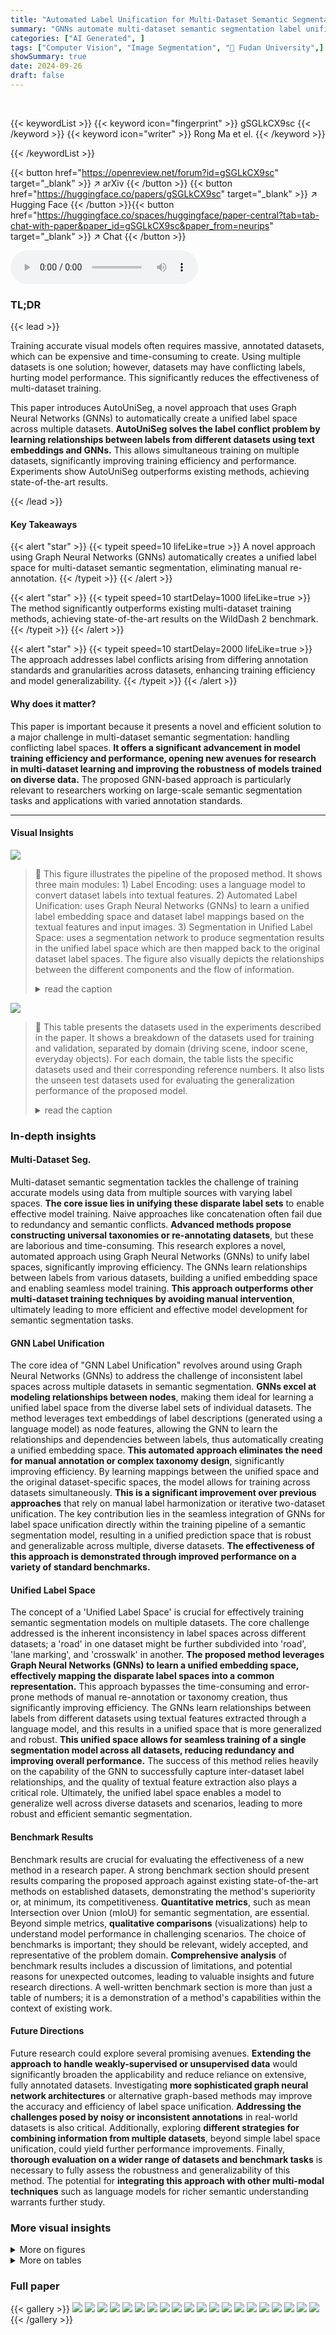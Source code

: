 ```yaml
---
title: "Automated Label Unification for Multi-Dataset Semantic Segmentation with GNNs"
summary: "GNNs automate multi-dataset semantic segmentation label unification, improving model training efficiency and performance by resolving conflicts across label spaces."
categories: ["AI Generated", ]
tags: ["Computer Vision", "Image Segmentation", "🏢 Fudan University",]
showSummary: true
date: 2024-09-26
draft: false
---
```


<br>

{{< keywordList >}}
{{< keyword icon="fingerprint" >}} gSGLkCX9sc {{< /keyword >}}
{{< keyword icon="writer" >}} Rong Ma et el. {{< /keyword >}}
 
{{< /keywordList >}}

{{< button href="https://openreview.net/forum?id=gSGLkCX9sc" target="_blank" >}}
↗ arXiv
{{< /button >}}
{{< button href="https://huggingface.co/papers/gSGLkCX9sc" target="_blank" >}}
↗ Hugging Face
{{< /button >}}{{< button href="https://huggingface.co/spaces/huggingface/paper-central?tab=tab-chat-with-paper&paper_id=gSGLkCX9sc&paper_from=neurips" target="_blank" >}}
↗ Chat
{{< /button >}}




<audio controls>
    <source src="https://ai-paper-reviewer.com/gSGLkCX9sc/podcast.wav" type="audio/wav">
    Your browser does not support the audio element.
</audio>


### TL;DR


{{< lead >}}

Training accurate visual models often requires massive, annotated datasets, which can be expensive and time-consuming to create.  Using multiple datasets is one solution; however, datasets may have conflicting labels, hurting model performance.  This significantly reduces the effectiveness of multi-dataset training.

This paper introduces AutoUniSeg, a novel approach that uses Graph Neural Networks (GNNs) to automatically create a unified label space across multiple datasets. **AutoUniSeg solves the label conflict problem by learning relationships between labels from different datasets using text embeddings and GNNs.**  This allows simultaneous training on multiple datasets, significantly improving training efficiency and performance. Experiments show AutoUniSeg outperforms existing methods, achieving state-of-the-art results.

{{< /lead >}}


#### Key Takeaways

{{< alert "star" >}}
{{< typeit speed=10 lifeLike=true >}} A novel approach using Graph Neural Networks (GNNs) automatically creates a unified label space for multi-dataset semantic segmentation, eliminating manual re-annotation. {{< /typeit >}}
{{< /alert >}}

{{< alert "star" >}}
{{< typeit speed=10 startDelay=1000 lifeLike=true >}} The method significantly outperforms existing multi-dataset training methods, achieving state-of-the-art results on the WildDash 2 benchmark. {{< /typeit >}}
{{< /alert >}}

{{< alert "star" >}}
{{< typeit speed=10 startDelay=2000 lifeLike=true >}} The approach addresses label conflicts arising from differing annotation standards and granularities across datasets, enhancing training efficiency and model generalizability. {{< /typeit >}}
{{< /alert >}}

#### Why does it matter?
This paper is important because it presents a novel and efficient solution to a major challenge in multi-dataset semantic segmentation: handling conflicting label spaces.  **It offers a significant advancement in model training efficiency and performance, opening new avenues for research in multi-dataset learning and improving the robustness of models trained on diverse data.**  The proposed GNN-based approach is particularly relevant to researchers working on large-scale semantic segmentation tasks and applications with varied annotation standards.

------
#### Visual Insights



![](https://ai-paper-reviewer.com/gSGLkCX9sc/figures_1_1.jpg)

> 🔼 This figure illustrates the pipeline of the proposed method.  It shows three main modules: 1) Label Encoding: uses a language model to convert dataset labels into textual features. 2) Automated Label Unification: uses Graph Neural Networks (GNNs) to learn a unified label embedding space and dataset label mappings based on the textual features and input images. 3) Segmentation in Unified Label Space: uses a segmentation network to produce segmentation results in the unified label space which are then mapped back to the original dataset label spaces.  The figure also visually depicts the relationships between the different components and the flow of information.
> <details>
> <summary>read the caption</summary>
> Figure 1: Our method consists of three modules. The label encoding provides the semantic text features of the dataset labels. The GNNs learn the unified label embedding space and dataset label mappings based on the textual features and input images. The segmentation network leverages the unified label embedding space to produce segmentation results in the unified label space.
> </details>





![](https://ai-paper-reviewer.com/gSGLkCX9sc/tables_4_1.jpg)

> 🔼 This table presents the datasets used in the experiments described in the paper.  It shows a breakdown of the datasets used for training and validation, separated by domain (driving scene, indoor scene, everyday objects).  For each domain, the table lists the specific datasets used and their corresponding reference numbers.  It also lists the unseen test datasets used for evaluating the generalization performance of the proposed model.
> <details>
> <summary>read the caption</summary>
> Table 1: Training and test datasets in our experiments.
> </details>





### In-depth insights


#### Multi-Dataset Seg.
Multi-dataset semantic segmentation tackles the challenge of training accurate models using data from multiple sources with varying label spaces.  **The core issue lies in unifying these disparate label sets** to enable effective model training.  Naive approaches like concatenation often fail due to redundancy and semantic conflicts.  **Advanced methods propose constructing universal taxonomies or re-annotating datasets**, but these are laborious and time-consuming. This research explores a novel, automated approach using Graph Neural Networks (GNNs) to unify label spaces, significantly improving efficiency. The GNNs learn relationships between labels from various datasets, building a unified embedding space and enabling seamless model training. **This approach outperforms other multi-dataset training techniques by avoiding manual intervention**, ultimately leading to more efficient and effective model development for semantic segmentation tasks.

#### GNN Label Unification
The core idea of "GNN Label Unification" revolves around using Graph Neural Networks (GNNs) to address the challenge of inconsistent label spaces across multiple datasets in semantic segmentation.  **GNNs excel at modeling relationships between nodes**, making them ideal for learning a unified label space from the diverse label sets of individual datasets. The method leverages text embeddings of label descriptions (generated using a language model) as node features, allowing the GNN to learn the relationships and dependencies between labels, thus automatically creating a unified embedding space. **This automated approach eliminates the need for manual annotation or complex taxonomy design**, significantly improving efficiency.  By learning mappings between the unified space and the original dataset-specific spaces, the model allows for training across datasets simultaneously. **This is a significant improvement over previous approaches** that rely on manual label harmonization or iterative two-dataset unification. The key contribution lies in the seamless integration of GNNs for label space unification directly within the training pipeline of a semantic segmentation model, resulting in a unified prediction space that is robust and generalizable across multiple, diverse datasets.  **The effectiveness of this approach is demonstrated through improved performance on a variety of standard benchmarks.**

#### Unified Label Space
The concept of a 'Unified Label Space' is crucial for effectively training semantic segmentation models on multiple datasets.  The core challenge addressed is the inherent inconsistency in label spaces across different datasets; a 'road' in one dataset might be further subdivided into 'road', 'lane marking', and 'crosswalk' in another.  **The proposed method leverages Graph Neural Networks (GNNs) to learn a unified embedding space, effectively mapping the disparate label spaces into a common representation.** This approach bypasses the time-consuming and error-prone methods of manual re-annotation or taxonomy creation, thus significantly improving efficiency.  The GNNs learn relationships between labels from different datasets using textual features extracted through a language model, and this results in a unified space that is more generalized and robust.  **This unified space allows for seamless training of a single segmentation model across all datasets, reducing redundancy and improving overall performance.**  The success of this method relies heavily on the capability of the GNN to successfully capture inter-dataset label relationships, and the quality of textual feature extraction also plays a critical role.  Ultimately, the unified label space enables a model to generalize well across diverse datasets and scenarios, leading to more robust and efficient semantic segmentation.

#### Benchmark Results
Benchmark results are crucial for evaluating the effectiveness of a new method in a research paper.  A strong benchmark section should present results comparing the proposed approach against existing state-of-the-art methods on established datasets, demonstrating the method's superiority or, at minimum, its competitiveness.  **Quantitative metrics**, such as mean Intersection over Union (mIoU) for semantic segmentation, are essential.  Beyond simple metrics, **qualitative comparisons** (visualizations) help to understand model performance in challenging scenarios.  The choice of benchmarks is important; they should be relevant, widely accepted, and representative of the problem domain.  **Comprehensive analysis** of benchmark results includes a discussion of limitations, and potential reasons for unexpected outcomes, leading to valuable insights and future research directions.  A well-written benchmark section is more than just a table of numbers; it is a demonstration of a method's capabilities within the context of existing work.

#### Future Directions
Future research could explore several promising avenues. **Extending the approach to handle weakly-supervised or unsupervised data** would significantly broaden the applicability and reduce reliance on extensive, fully annotated datasets.  Investigating **more sophisticated graph neural network architectures** or alternative graph-based methods may improve the accuracy and efficiency of label space unification.  **Addressing the challenges posed by noisy or inconsistent annotations** in real-world datasets is also critical.  Additionally, exploring **different strategies for combining information from multiple datasets**, beyond simple label space unification, could yield further performance improvements.  Finally, **thorough evaluation on a wider range of datasets and benchmark tasks** is necessary to fully assess the robustness and generalizability of this method.  The potential for **integrating this approach with other multi-modal techniques** such as language models for richer semantic understanding warrants further study.


### More visual insights

<details>
<summary>More on figures
</summary>


![](https://ai-paper-reviewer.com/gSGLkCX9sc/figures_2_1.jpg)

> 🔼 This figure illustrates the proposed method's architecture, showing how dataset-specific annotations are used to train a unified segmentation model. It highlights the use of a graph neural network (GNN) to learn label mappings and a unified label embedding space, enabling the model to be trained simultaneously on multiple datasets. The process involves encoding input images into pixel embeddings, projecting them into the unified label space, and finally mapping the unified predictions to dataset-specific label spaces for training with dataset-specific annotations.
> <details>
> <summary>read the caption</summary>
> Figure 2: Illustration of our method that training with dataset-specific annotations through label mappings constructed by GNNs. We leverage a unified segmentation head (UniSegHead) to enable simultaneous training on multiple datasets. In the UniSegHead, we compute the matrix product between pixel embedding and augmented unified node features output by the GNNs, resulting in predictions for the unified label space. We finally utilize the label mappings constructed by GNNs to map the unified predictions to dataset-specific prediction for training.
> </details>



![](https://ai-paper-reviewer.com/gSGLkCX9sc/figures_6_1.jpg)

> 🔼 This figure displays a visual comparison of segmentation results on three different datasets (BDD, Mapillary, and ADE) using both a single-dataset model and the proposed multi-dataset model ('Our 7ds Model'). It shows that the multi-dataset model produces more consistent and accurate results across various datasets and different scene types by integrating knowledge learned from multiple datasets compared to the single dataset approach.
> <details>
> <summary>read the caption</summary>
> Figure 3: Visual comparisons with Single dataset model on different training datasets.
> </details>



![](https://ai-paper-reviewer.com/gSGLkCX9sc/figures_8_1.jpg)

> 🔼 This figure shows a Venn diagram illustrating the overlap between the datasets used to train the domain-general and domain-specific models.  The domain-general model is trained on a larger set of datasets (Cityscapes, Mapillary, BDD, IDD, SUN RGBD, ADE20K, COCO) representing a broader range of visual scenes and object categories. The domain-specific model, in contrast, focuses solely on a subset of these datasets, predominantly those featuring driving scenes (Cityscapes, Mapillary, BDD, and IDD).  The Venn diagram visually depicts the unique and shared datasets between the two training approaches, showcasing the differences in data coverage and potential implications for model generalization.
> <details>
> <summary>read the caption</summary>
> Figure 4: The composition of the training datasets.
> </details>



![](https://ai-paper-reviewer.com/gSGLkCX9sc/figures_9_1.jpg)

> 🔼 This figure compares the unified label space learned by the proposed Graph Neural Network (GNN) method with a label space constructed solely from text features.  The top row shows images from the IDD and Mapillary datasets, highlighting the 'curb' and 'barrier' classes.  The ground truth and the model's predictions are displayed.  The bottom row presents a similar comparison, this time involving the IDD, Mapillary, and ADE datasets, focusing on the 'tunnel or bridge', 'bridge', 'tunnel', and 'fireplace' classes.  The accompanying diagrams illustrate how the GNN method effectively learns and merges labels with similar visual appearances, even when their textual descriptions differ, leading to a more accurate and concise unified label space.
> <details>
> <summary>read the caption</summary>
> Figure 5: Comparison of unified label space learned by GNNs with constructed by text features.
> </details>



![](https://ai-paper-reviewer.com/gSGLkCX9sc/figures_18_1.jpg)

> 🔼 This figure provides a visual comparison of the segmentation results obtained using different training strategies on various datasets. The top row shows the input images, while the subsequent rows show the ground truth segmentation masks, results from the domain-general model, and results from the domain-specific model.  The figure visually demonstrates the differences in performance between the models trained on a broader set of datasets (general model) and models focused on a specific domain (specific model), highlighting the impact of data diversity on segmentation accuracy.
> <details>
> <summary>read the caption</summary>
> Figure 6: Visual comparisons of different training dataset models.
> </details>



![](https://ai-paper-reviewer.com/gSGLkCX9sc/figures_19_1.jpg)

> 🔼 This figure shows a visual comparison of the ground truth segmentation masks and the predictions made by the proposed method and several single-dataset trained models. The figure demonstrates that the method achieves a strong performance across all training datasets by integrating label spaces from different datasets. For example, it can predict lane marking and crosswalk for ADE and BDD datasets, and books for the SUN dataset.
> <details>
> <summary>read the caption</summary>
> Figure 7: Visual comparisons on training datasets.
> </details>



![](https://ai-paper-reviewer.com/gSGLkCX9sc/figures_20_1.jpg)

> 🔼 This figure shows a visual comparison of segmentation results on different datasets using both a single-dataset model and the proposed multi-dataset model.  Each column represents a different dataset (BDD, Mapillary, ADE, and the proposed model). The rows represent (top to bottom) the input image, the ground truth segmentation masks, the output from a model trained only on the BDD dataset, the output from a model trained only on the Mapillary dataset, the output from a model trained only on the ADE dataset, and finally the output from the proposed model trained on multiple datasets.  The comparison visually demonstrates the effectiveness of the proposed method in generating consistent and accurate segmentation results across different datasets.
> <details>
> <summary>read the caption</summary>
> Figure 3: Visual comparisons with Single dataset model on different training datasets.
> </details>



![](https://ai-paper-reviewer.com/gSGLkCX9sc/figures_20_2.jpg)

> 🔼 This figure shows a qualitative comparison of the semantic segmentation results on the WildDash 2 benchmark dataset. It compares the ground truth (GT) segmentations with the predictions from several different models, including the authors' trained model, their unseen model, and other state-of-the-art models like Uni NLL+, FAN, and MIX6D.  The comparison highlights the robustness and generalization capabilities of the authors' approach, particularly in challenging real-world scenarios presented in the WildDash 2 dataset.
> <details>
> <summary>read the caption</summary>
> Figure 9: Visual comparisons on WildDash 2 benchmark.
> </details>



</details>




<details>
<summary>More on tables
</summary>


![](https://ai-paper-reviewer.com/gSGLkCX9sc/tables_5_1.jpg)
> 🔼 This table compares the performance of the proposed method against other state-of-the-art multi-dataset semantic segmentation methods.  It shows the mean Intersection over Union (mIoU) achieved on seven datasets (Cityscapes, Mapillary, BDD, IDD, ADE20K, COCO) using different backbones and label space construction approaches.  The methods are categorized by how they construct the unified label space: Manually Construct, Manually Relabel, Dataset-specific, Automatically Construct.  The table highlights the superior performance of the proposed method, particularly in its ability to automatically construct a unified label space.
> <details>
> <summary>read the caption</summary>
> Table 2: Multi-dataset performance compared with other methods.
> </details>

![](https://ai-paper-reviewer.com/gSGLkCX9sc/tables_5_2.jpg)
> 🔼 This table compares the performance of the proposed method with two baselines: a single dataset model and a multi-SegHead model, across both training and unseen datasets.  The table shows the mean results (mIoU) for each dataset (CS, MPL, SUN, BDD, IDD, ADE, COCO) for both training and unseen datasets.  It highlights that the proposed method significantly outperforms the baselines, especially in the unseen datasets, demonstrating better generalization ability.
> <details>
> <summary>read the caption</summary>
> Table 3: Performance comparison with two baselines on training and unseen datasets.
> </details>

![](https://ai-paper-reviewer.com/gSGLkCX9sc/tables_7_1.jpg)
> 🔼 This table presents a comparison of the proposed method's performance on the WildDash 2 benchmark against other state-of-the-art methods.  It shows the mean Intersection over Union (mIoU) for different categories (classic and negative) and splits the results based on whether the model was trained on the WildDash 2 dataset or not. The 'Meta Avg' column indicates the overall performance across all classes, weighted by their frequency in the benchmark dataset.
> <details>
> <summary>read the caption</summary>
> Table 4: Performance comparison on WildDash 2 benchmark.
> </details>

![](https://ai-paper-reviewer.com/gSGLkCX9sc/tables_7_2.jpg)
> 🔼 This table compares various methods for constructing unified label spaces across multiple datasets in semantic segmentation. It shows the mean Intersection over Union (mIoU) achieved by different methods on eight datasets (Cityscapes, Mapillary, SUN RGB-D, Berkeley Deep Drive, IDD, ADE20K, COCO, and Pascal VOC). The methods include: direct concatenation of label spaces, clustering labels based on text features, a method without graph neural network (GNN) training, a method without GPT label descriptions, and the proposed method.  The table demonstrates the superiority of the proposed method in building a unified label space that improves the performance of semantic segmentation across multiple datasets. The '''L''' column represents the number of unified labels generated by each method.
> <details>
> <summary>read the caption</summary>
> Table 5: Comparison of Different Methods of Construct Label Spaces.
> </details>

![](https://ai-paper-reviewer.com/gSGLkCX9sc/tables_16_1.jpg)
> 🔼 This table presents the mean Intersection over Union (mIoU) achieved by training a semantic segmentation model on each of seven datasets individually (single dataset) and simultaneously using the proposed method.  The diagonal elements represent the mIoU when the training and test sets are the same dataset. The off-diagonal values show the model's performance when trained on one dataset and tested on a different one. This helps quantify the impact of dataset-specific characteristics and label conflicts on model performance, highlighting the effectiveness of the proposed multi-dataset training approach.
> <details>
> <summary>read the caption</summary>
> Table 7: Semantic segmentation accuracy (mIoU) on training datasets compared with Single dataset model.
> </details>

![](https://ai-paper-reviewer.com/gSGLkCX9sc/tables_16_2.jpg)
> 🔼 This table presents the mean Intersection over Union (mIoU) scores achieved by different methods on seven training datasets (Cityscapes, Mapillary, SUN RGBD, BDD100K, IDD, ADE20K, and COCO).  The methods compared are: Multi-SegHead (using dataset-specific segmentation heads), and the proposed method (using a unified label space).  The table shows the mIoU for each dataset and the mean mIoU across all datasets, highlighting the superior performance of the proposed method.
> <details>
> <summary>read the caption</summary>
> Table 8: Semantic segmentation accuracy (mIoU) on training datasets compared with Multi-SegHead.
> </details>

![](https://ai-paper-reviewer.com/gSGLkCX9sc/tables_16_3.jpg)
> 🔼 This table presents a comparison of semantic segmentation accuracy (measured by mean Intersection over Union, or mIoU) on five unseen datasets (KITTI, ScanNet, CamVid, Pascal VOC, and Pascal Context) between a model trained on a single dataset and the proposed model (Ours).  It highlights the generalization capability of the proposed approach by demonstrating its performance on datasets not included in its training.
> <details>
> <summary>read the caption</summary>
> Table 9: Semantic segmentation accuracy (mIoU) on unseen datasets compared with Single dataset.
> </details>

![](https://ai-paper-reviewer.com/gSGLkCX9sc/tables_16_4.jpg)
> 🔼 This table compares the performance of semantic segmentation models trained on different datasets against models trained only on a single dataset. It provides a measure (mIoU) of how accurately the models segment images into different classes on unseen datasets. This comparison helps in understanding the generalization capabilities of models trained on multiple datasets. The results show improved performance when training on multiple datasets.
> <details>
> <summary>read the caption</summary>
> Table 9: Semantic segmentation accuracy (mIoU) on unseen datasets compared with Single dataset.
> </details>

![](https://ai-paper-reviewer.com/gSGLkCX9sc/tables_17_1.jpg)
> 🔼 This table presents the performance comparison between the domain-general and domain-specific models on the four driving scene datasets (Cityscapes, Mapillary, Berkeley Deep Drive, and Intelligent Driving Dataset) that both models were trained on. The domain-specific model shows superior performance, suggesting that focusing on a particular domain leads to better performance on trained datasets within that domain. The domain-general model, while not lagging significantly, demonstrates a lower performance compared to the domain-specific model.
> <details>
> <summary>read the caption</summary>
> Table 11: Performance on both trained datasets.
> </details>

![](https://ai-paper-reviewer.com/gSGLkCX9sc/tables_17_2.jpg)
> 🔼 This table presents the performance comparison between the unseen domain-general model and the trained domain-specific model. The domain-specific model is trained on driving scene datasets while the domain-general model is trained on a broader range of datasets. The results show that the domain-specific model significantly outperforms the domain-general model on the driving scene dataset (WildDash2). This highlights that the domain-specific model excels at learning features specific to the target scene while the domain-general model shows better generalization capability to the unseen dataset.
> <details>
> <summary>read the caption</summary>
> Table 12: Unseen domain-general model vs. Trained domain-specific model.
> </details>

![](https://ai-paper-reviewer.com/gSGLkCX9sc/tables_17_3.jpg)
> 🔼 This table compares the performance of a domain-general model (trained on multiple datasets) against a domain-specific model (trained only on driving scene datasets) when tested on non-driving scene datasets (SUN, ADE, COCO).  The results show a significant performance gap, highlighting the generalization capability of the domain-general model.
> <details>
> <summary>read the caption</summary>
> Table 13: Trained domain-general model vs. Unseen domain-specific model.
> </details>

![](https://ai-paper-reviewer.com/gSGLkCX9sc/tables_17_4.jpg)
> 🔼 This table presents the performance comparison between the domain-general and domain-specific models on unseen datasets. The domain-general model shows better generalization performance on non-driving datasets, while the domain-specific model performs slightly better on driving scene datasets.  It highlights the trade-off between specializing for one type of scene and generalizing across many.
> <details>
> <summary>read the caption</summary>
> Table 6: Performance on unseen dataset.
> </details>

</details>




### Full paper

{{< gallery >}}
<img src="https://ai-paper-reviewer.com/gSGLkCX9sc/1.png" class="grid-w50 md:grid-w33 xl:grid-w25" />
<img src="https://ai-paper-reviewer.com/gSGLkCX9sc/2.png" class="grid-w50 md:grid-w33 xl:grid-w25" />
<img src="https://ai-paper-reviewer.com/gSGLkCX9sc/3.png" class="grid-w50 md:grid-w33 xl:grid-w25" />
<img src="https://ai-paper-reviewer.com/gSGLkCX9sc/4.png" class="grid-w50 md:grid-w33 xl:grid-w25" />
<img src="https://ai-paper-reviewer.com/gSGLkCX9sc/5.png" class="grid-w50 md:grid-w33 xl:grid-w25" />
<img src="https://ai-paper-reviewer.com/gSGLkCX9sc/6.png" class="grid-w50 md:grid-w33 xl:grid-w25" />
<img src="https://ai-paper-reviewer.com/gSGLkCX9sc/7.png" class="grid-w50 md:grid-w33 xl:grid-w25" />
<img src="https://ai-paper-reviewer.com/gSGLkCX9sc/8.png" class="grid-w50 md:grid-w33 xl:grid-w25" />
<img src="https://ai-paper-reviewer.com/gSGLkCX9sc/9.png" class="grid-w50 md:grid-w33 xl:grid-w25" />
<img src="https://ai-paper-reviewer.com/gSGLkCX9sc/10.png" class="grid-w50 md:grid-w33 xl:grid-w25" />
<img src="https://ai-paper-reviewer.com/gSGLkCX9sc/11.png" class="grid-w50 md:grid-w33 xl:grid-w25" />
<img src="https://ai-paper-reviewer.com/gSGLkCX9sc/12.png" class="grid-w50 md:grid-w33 xl:grid-w25" />
<img src="https://ai-paper-reviewer.com/gSGLkCX9sc/13.png" class="grid-w50 md:grid-w33 xl:grid-w25" />
<img src="https://ai-paper-reviewer.com/gSGLkCX9sc/14.png" class="grid-w50 md:grid-w33 xl:grid-w25" />
<img src="https://ai-paper-reviewer.com/gSGLkCX9sc/15.png" class="grid-w50 md:grid-w33 xl:grid-w25" />
<img src="https://ai-paper-reviewer.com/gSGLkCX9sc/16.png" class="grid-w50 md:grid-w33 xl:grid-w25" />
<img src="https://ai-paper-reviewer.com/gSGLkCX9sc/17.png" class="grid-w50 md:grid-w33 xl:grid-w25" />
<img src="https://ai-paper-reviewer.com/gSGLkCX9sc/18.png" class="grid-w50 md:grid-w33 xl:grid-w25" />
<img src="https://ai-paper-reviewer.com/gSGLkCX9sc/19.png" class="grid-w50 md:grid-w33 xl:grid-w25" />
<img src="https://ai-paper-reviewer.com/gSGLkCX9sc/20.png" class="grid-w50 md:grid-w33 xl:grid-w25" />
{{< /gallery >}}